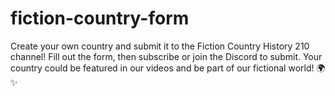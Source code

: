 # fiction-country-form
Create your own country and submit it to the Fiction Country History 210 channel! Fill out the form, then subscribe or join the Discord to submit. Your country could be featured in our videos and be part of our fictional world! 🌍✨
